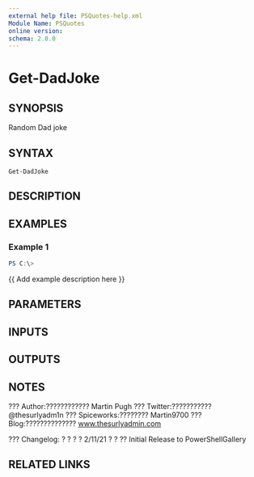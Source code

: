 ```yaml
---
external help file: PSQuotes-help.xml
Module Name: PSQuotes
online version:
schema: 2.0.0
---
```


# Get-DadJoke

## SYNOPSIS
Random Dad joke

## SYNTAX

```
Get-DadJoke
```

## DESCRIPTION


## EXAMPLES

### Example 1
```powershell
PS C:\> 
```

{{ Add example description here }}

## PARAMETERS

## INPUTS

## OUTPUTS

## NOTES
??? 
Author:????????????
Martin Pugh
??? 
Twitter:???????????
@thesurlyadm1n
??? 
Spiceworks:????????
Martin9700
??? 
Blog:??????????????
www.thesurlyadmin.com

??? 
Changelog:
?
? ?
?     2/11/21  ?
? ??
Initial Release to PowerShellGallery

## RELATED LINKS
